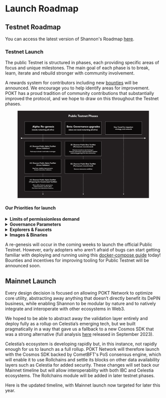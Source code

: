 # Launch Roadmap

## Testnet Roadmap&#x20;

You can access the latest version of Shannon's Roadmap [here](https://github.com/orgs/pokt-network/projects/144?query=is%3Aopen+sort%3Aupdated-desc).​

### Testnet Launch

The public Testnet is structured in phases, each providing specific areas of focus and unique milestones. The main goal of each phase is to break, learn, iterate and rebuild stronger with community involvement.&#x20;

A rewards system for contributors including new [bounties](../../../community/start-contributing/bounties.md) will be announced. We encourage you to help identify areas for improvement. POKT has a proud tradition of community contributions that substantially improved the protocol, and we hope to draw on this throughout the Testnet phases.

<figure><img src="../../../.gitbook/assets/testnetphases.png" alt=""><figcaption></figcaption></figure>

#### Our Priorities for launch

<details>

<summary><strong>Limits of permissionless demand</strong></summary>

One of the core reasons we are moving from \`_Morse_\` to \`_Shannon_\` is to enable the scalability needed for permissionless demand.\
\
The team is working on tooling so we can load-test it and start finding potential bottlenecks. We are excited to share what we believe is one of the best E2E load-testing frameworks across the entire industry.

</details>

<details>

<summary><strong>Governance Parameters</strong></summary>

In order to migrate existing functionality and add new functionality, we need to add support for Governance parameters that are compliant with the new Cosmos SDK. We are hard at work on getting this done ASAP.

</details>

<details>

<summary><strong>Explorers &#x26; Faucets</strong> </summary>

In order for anyone to interact with or explore the new network, we need visibility tooling. Luckily, using the Cosmos SDK opens up access to existing tools and our community is actively working on co-opting those!

</details>

<details>

<summary><strong>Images &#x26; Binaries</strong> </summary>

No one wants to build from scratch every time. We'll integrate with the [Cosmos Operator ](https://github.com/strangelove-ventures/cosmos-operator)to provide binaries and images for every POKT Shannon actor so that it's seamless for existing operators to test the new network as well as for onboarding new ones.

</details>

A re-genesis will occur in the coming weeks to launch the official Public Testnet. However, early adopters who aren’t afraid of bugs can start getting familiar with deploying and running using this [docker-compose guide](https://github.com/pokt-network/poktroll-docker-compose-example) today! Bounties and incentives for improving tooling for Public Testnet will be announced soon.

## Mainnet Launch

Every design decision is focused on allowing POKT Network to optimize core utility, abstracting away anything that doesn’t directly benefit its DePIN business, while enabling Shannon to be modular by nature and to natively integrate and interoperate with other ecosystems in Web3.

We hoped to be able to abstract away the validation layer entirely and deploy fully as a rollup on Celestia’s emerging tech, but we built pragmatically in a way that gave us a fallback to a new Cosmos SDK that was a strong alternative (full analysis [here](https://www.pokt.network/blog/rolling-into-the-modular-future) released in September 2023).&#x20;

Celestia’s ecosystem is developing rapidly but, in this instance, not rapidly enough for us to launch as a full rollup. POKT Network will therefore launch with the Cosmos SDK backed by CometBFT's PoS consensus engine, which will enable it to use Rollchains and settle its blocks on other data availability layers such as Celestia for added security. These changes will set back our Mainnet timeline but will allow interoperability with both IBC and Celestia ecosystems. The Rollchains module will be added in later testnet phases.

Here is the updated timeline, with Mainnet launch now targeted for later this year.

<figure><img src="../../../.gitbook/assets/Frame 2.png" alt=""><figcaption></figcaption></figure>
